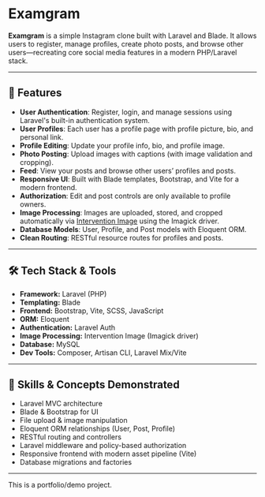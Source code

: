 # Examgram

**Examgram** is a simple Instagram clone built with Laravel and Blade. It allows users to register, manage profiles, create photo posts, and browse other users—recreating core social media features in a modern PHP/Laravel stack.

---

## 🚀 Features

- **User Authentication**: Register, login, and manage sessions using Laravel's built-in authentication system.
- **User Profiles**: Each user has a profile page with profile picture, bio, and personal link.
- **Profile Editing**: Update your profile info, bio, and profile image.
- **Photo Posting**: Upload images with captions (with image validation and cropping).
- **Feed**: View your posts and browse other users’ profiles and posts.
- **Responsive UI**: Built with Blade templates, Bootstrap, and Vite for a modern frontend.
- **Authorization**: Edit and post controls are only available to profile owners.
- **Image Processing**: Images are uploaded, stored, and cropped automatically via [Intervention Image](https://image.intervention.io/) using the Imagick driver.
- **Database Models**: User, Profile, and Post models with Eloquent ORM.
- **Clean Routing**: RESTful resource routes for profiles and posts.

---

## 🛠️ Tech Stack & Tools

- **Framework:** Laravel (PHP)
- **Templating:** Blade
- **Frontend:** Bootstrap, Vite, SCSS, JavaScript
- **ORM:** Eloquent
- **Authentication:** Laravel Auth
- **Image Processing:** Intervention Image (Imagick driver)
- **Database:** MySQL
- **Dev Tools:** Composer, Artisan CLI, Laravel Mix/Vite

---

## 📖 Skills & Concepts Demonstrated

- Laravel MVC architecture
- Blade & Bootstrap for UI
- File upload & image manipulation
- Eloquent ORM relationships (User, Post, Profile)
- RESTful routing and controllers
- Laravel middleware and policy-based authorization
- Responsive frontend with modern asset pipeline (Vite)
- Database migrations and factories

---

This is a portfolio/demo project.  
